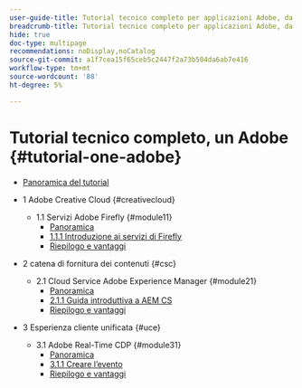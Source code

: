 ```yaml
---
user-guide-title: Tutorial tecnico completo per applicazioni Adobe, da Creative Cloud a Experience Cloud
breadcrumb-title: Tutorial tecnico completo per applicazioni Adobe, da Creative Cloud a Experience Cloud
hide: true
doc-type: multipage
recommendations: noDisplay,noCatalog
source-git-commit: a1f7cea15f65ceb5c2447f2a73b504da6ab7e416
workflow-type: tm+mt
source-wordcount: '88'
ht-degree: 5%

---
```



# Tutorial tecnico completo, un Adobe {#tutorial-one-adobe}

+ [Panoramica del tutorial](/help/tutorial-one-adobe/overview.md)

+ 1 Adobe Creative Cloud {#creativecloud}
   + 1.1 Servizi Adobe Firefly {#module11}
      + [Panoramica](/help/tutorial-one-adobe/modules/creative-cloud/module1.1/firefly-services.md)
      + [1.1.1 Introduzione ai servizi di Firefly](/help/tutorial-one-adobe/modules/creative-cloud/module1.1/ex1.md)
      + [Riepilogo e vantaggi](/help/tutorial-one-adobe/modules/creative-cloud/module1.1/summary.md)

+ 2 catena di fornitura dei contenuti {#csc}
   + 2.1 Cloud Service Adobe Experience Manager {#module21}
      + [Panoramica](/help/tutorial-one-adobe/modules/csc/module2.1/aemcs.md)
      + [2.1.1 Guida introduttiva a AEM CS](/help/tutorial-one-adobe/modules/csc/module2.1/ex1.md)
      + [Riepilogo e vantaggi](/help/tutorial-one-adobe/modules/csc/module2.1/summary.md)

+ 3 Esperienza cliente unificata {#uce}
   + 3.1 Adobe Real-Time CDP {#module31}
      + [Panoramica](/help/tutorial-one-adobe/modules/uce/module3.1/rtcdp.md)
      + [3.1.1 Creare l’evento](/help/tutorial-one-adobe/modules/uce/module3.1/ex1.md)
      + [Riepilogo e vantaggi](/help/tutorial-one-adobe/modules/uce/module3.1/summary.md)

